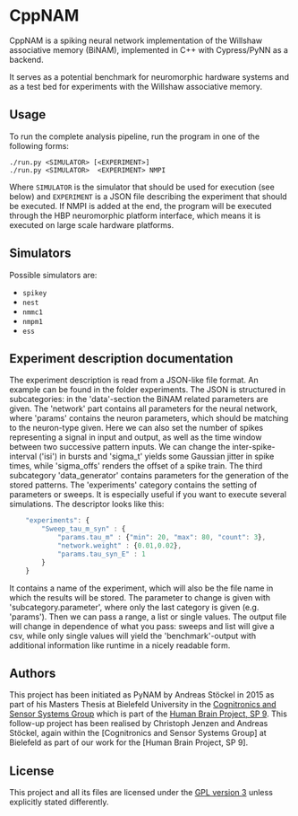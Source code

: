 CppNAM
======

CppNAM is a spiking neural network implementation of the Willshaw associative memory (BiNAM), implemented in C++ with Cypress/PyNN as a backend.

It serves as a potential benchmark for neuromorphic hardware systems and as a test bed for experiments with the Willshaw associative memory.

## Usage

To run the complete analysis pipeline, run the program in one of the following
forms:

    ./run.py <SIMULATOR> [<EXPERIMENT>]
    ./run.py <SIMULATOR>  <EXPERIMENT> NMPI

Where `SIMULATOR` is the simulator that should be used for execution (see below)
and `EXPERIMENT` is a JSON file describing the experiment that should be executed.
If NMPI is added at the end, the program will be executed through the HBP neuromorphic 
platform interface, which means it is executed on large scale hardware platforms.


## Simulators

Possible simulators are:

* `spikey`
* `nest`
* `nmmc1`
* `nmpm1`
* `ess`

## Experiment description documentation

The experiment description is read from a JSON-like file format. An example can be 
found in the folder experiments. The JSON is structured in subcategories:
in the 'data'-section the BiNAM related parameters are given. The 'network' part contains all
parameters for the neural network, where 'params' contains the neuron parameters, which
should be matching to the neuron-type given. Here we can also set the number of spikes 
representing a signal in input and output, as well as the time window between two successive 
pattern inputs. We can change the inter-spike-interval ('isi') in bursts and 'sigma_t' 
yields some Gaussian jitter in spike times, while 'sigma_offs' renders the offset of a spike train.
The third subcategory 'data_generator' contains parameters for the generation of the stored
patterns. The 'experiments' category contains the setting of parameters or sweeps. It is especially 
useful if you want to execute several simulations. The descriptor looks like this:

```javascript
	"experiments": {
		"Sweep_tau_m_syn" : {
			"params.tau_m" : {"min": 20, "max": 80, "count": 3},
			"network.weight" : {0.01,0.02},
			"params.tau_syn_E" : 1
		}
	}
```

It contains a name of the experiment, which will also be the file name in which the results 
will be stored. The parameter to change is given with 'subcategory.parameter', where only the 
last category is given (e.g. 'params'). Then we can pass a range, a list or single values.
The output file will change in dependence of what you pass: sweeps and list will give a csv, 
while only single values will yield the 'benchmark'-output with additional information 
like runtime in a nicely readable form.

## Authors

This project has been initiated as PyNAM by Andreas Stöckel in 2015 as part of his Masters Thesis
at Bielefeld University in the [Cognitronics and Sensor Systems Group](http://www.ks.cit-ec.uni-bielefeld.de/) which is
part of the [Human Brain Project, SP 9](https://www.humanbrainproject.eu/neuromorphic-computing-platform). 
This follow-up project has been realised by Christoph Jenzen 
and Andreas Stöckel, again within the [Cognitronics and Sensor Systems Group] at Bielefeld 
as part of our work for the [Human Brain Project, SP 9].

## License

This project and all its files are licensed under the
[GPL version 3](http://www.gnu.org/licenses/gpl.txt) unless explicitly stated
differently.




